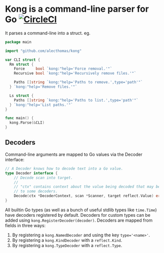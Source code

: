 # Kong is a command-line parser for Go [![CircleCI](https://circleci.com/gh/alecthomas/kong.svg?style=svg&circle-token=477fecac758383bf281453187269b913130f17d2)](https://circleci.com/gh/alecthomas/kong)

It parses a command-line into a struct. eg.

```go
package main

import "github.com/alecthomas/kong"

var CLI struct {
  Rm struct {
    Force     bool `kong:"help='Force removal.'"`
    Recursive bool `kong:"help='Recursively remove files.'"`

    Paths []string `kong:"help='Paths to remove.',type='path'"`
  } `kong:"help='Remove files.'"`

  Ls struct {
    Paths []string `kong:"help='Paths to list.',type='path'"`
  } `kong:"help='List paths.'"`
}

func main() {
  kong.Parse(&CLI)
}
```

## Decoders

Command-line arguments are mapped to Go values via the Decoder interface:

```go
// A Decoder knows how to decode text into a Go value.
type Decoder interface {
	// Decode scan into target.
	//
	// "ctx" contains context about the value being decoded that may be useful
	// to some decoders.
	Decode(ctx *DecoderContext, scan *Scanner, target reflect.Value) error
}
```

All builtin Go types (as well as a bunch of useful stdlib types like `time.Time`) have decoders registered by default. Decoders for custom types can be added using `kong.RegisterDecoder(decoder)`. Decoders are mapped from fields in three ways:

1. By registering a `kong.NamedDecoder` and using the key `type='<name>'`.
2. By registering a `kong.KindDecoder` with a `reflect.Kind`.
3. By registering a `kong.TypeDecoder` with a `reflect.Type`.
